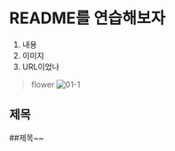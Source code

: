 # README를 연습해보자

1. 내용
2. 이미지
3. URL이었나

> flower
![01-1](https://user-images.githubusercontent.com/105259215/167611873-1443c457-0297-4979-a6de-dc4e64a740a5.jpg)

## 제목
##제목~~

